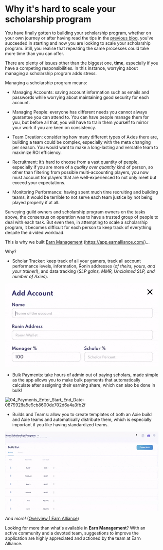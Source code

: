 ﻿# Why it's hard to scale your scholarship program

You have finally gotten to building your scholarship program, whether on your own journey or after having read the tips in the [previous blog](https://www.earnalliance.com/blog/2022/07/20/Axie-Infinity-V2-Management-Pro-Tips/Axie-Infinity-V2-Management-Pro-Tips), you've succeeded in starting and now you are looking to scale your scholarship program. Still, you realise that repeating the same processes could take more time than you can offer.

There are plenty of issues other than the biggest one, **time**, especially if you have a competing responsibilities. In this instance, worrying about managing a scholarship program adds stress.

Managing a scholarship program means:

- Managing Accounts: saving account information such as emails and passwords while worrying about maintaining good security for each account.

- Managing People: everyone has different needs you cannot always guarantee you can attend to. You can have people manage them for you, but before all that, you will have to train them yourself to mirror your work if you are keen on consistency.

- Team Creation: considering how many different types of Axies there are, building a team could be complex, especially with the meta changing per season. You would want to make a long-lasting and versatile team to maximize ROI efficiency.

- Recruitment: it’s hard to choose from a vast quantity of people, especially if you are more of a *quality over quantity* kind of person, so other than filtering from possible multi-accounting players, you now must account for players that are well-experienced to not only meet but exceed your expectations.

- Monitoring Performance: having spent much time recruiting and building teams, it would be terrible to not serve each team justice by not being played properly if at all.

Surveying guild owners and scholarship program owners on the tasks above, the consensus on operation was to have a trusted group of people to deal with each task. But even then, in attempting to scale a scholarship program, it becomes difficult for each person to keep track of everything despite the divided workload.

This is why we built [Earn Management](https://app.earnalliance.com/) (https://app.earnalliance.com/)...

Why?

- Scholar Tracker: keep track of all your gamers, track all account performance levels, information, Ronin addresses (*of theirs, yours, and your trainer!*), and data tracking (*SLP gains, MMR, Unclaimed SLP, and number of Axies*).

![02_Tracker_Add_Account2-e99b7f7bb335ead11b2961b5eba932de](images/image1.gif)

- Bulk Payments: take hours of admin out of paying scholars, made simple as the app allows you to make bulk payments that automatically calculate after assigning their earning share, which can also be done in bulk!

![04_Payments_Enter_Start_End_Date-0879928a5e9cb8600de702d6a4a3fb2f](images/image3.gif)

- Builds and Teams: allow you to create templates of both an Axie build and Axie teams and automatically distribute them, which is especially important if you like having standardized teams.

![07_BuildsTeams_CreateBuilds-b9b1bf2950c624bbee1764aa1c00b1aa](images/image2.gif)

*And more!* ([Overview | Earn Alliance](https://www.earnalliance.com/docs/introduction/overview))

Looking for more than what's available in **Earn Management**? With an active community and a devoted team, suggestions to improve the application are highly appreciated and actioned by the team at Earn Alliance.
